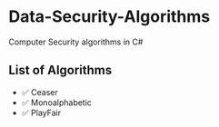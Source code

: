 # Data-Security-Algorithms
Computer Security algorithms in C#

## List of Algorithms
- ✅ Ceaser
- ✅ Monoalphabetic
- ✅ PlayFair
